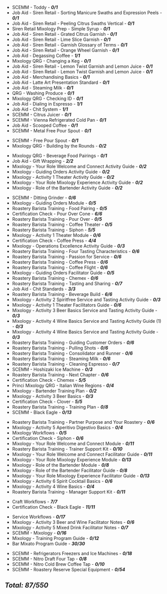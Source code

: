 - SCEMM - Toddy - ***0/1***
- Job Aid - Siren Retail - Sorting Manicure Swaths and Expression Peels - ***0/1***
- Job Aid - Siren Retail - Peeling Citrus Swaths Vertical - ***0/1***
- Siren Retail Mixology Prep - Simple Syrup - ***0/1***
- Job Aid - Siren Retail - Grated Citrus Garnish - ***0/1***
- Job Aid - Siren Retail - Lime Slice Garnish - ***0/1***
- Job Aid - Siren Retail - Garnish Glossary of Terms - ***0/1***
- Job Aid - Siren Retail - Orange Wheel Garnish - ***0/1***
- Job Aid - Degassing Coffee - ***1/1***
- Mixology QRG - Changing a Keg - ***0/1***
- Job Aid - Siren Retail - Lemon Twist Garnish and Lemon Juice - ***0/1***
- Job Aid - Siren Retail - Lemon Twist Garnish and Lemon Juice - ***0/1***
- Job Aid - Merchandising Basics - ***0/1***
- Job Aid - Latte Art Presentation Standard - ***0/1***
- Job Aid - Steaming Milk - ***0/1***
- QRG - Washing Produce - ***0/1***
- Mixology QRG - Checking ID - ***0/1***
- Job Aid - Dialing in Espresso - ***1/1***
- Job Aid - Chit System - ***1/1***
- SCEMM - Citrus Juicer - ***0/1***
- SCEMM - Vienna Refrigerated Cold Pan - ***0/1***
- Job Aid - Scooped Coffee - ***0/1***
- SCEMM - Metal Free Pour Spout - ***0/1***
<!-- - SCEMM - ChampagneSaver - ***0/1*** -->
- SCEMM - Free Pour Spout - ***0/1***
- Mixology QRG - Building by the Rounds - ***0/2***
<!-- - Mixology Princi - Stocked Glastender and Two Wine Fridges - ***0/1*** -->
- Mixology QRG - Beverage Food Pairings - ***0/1***
- Job Aid - Gift Wrapping - ***2/2***
- Mixology - Your Role Welcome and Connect Activity Guide - ***0/2***
- Mixology - Guiding Orders Activity Guide - ***0/2***
- Mixology - Activity 1 Theater Activity Guide - ***0/2***
- Mixology - Your Role Mixology Experience Activity Guide - ***0/2***
- Mixology - Role of the Bartender Activity Guide - ***0/2***
<!-- - SCEMM - Manual Cold Brew - ***0/2*** -->
- SCEMM - Ditting Grinder - ***0/6***
- Mixology - Guiding Orders Module - ***0/5***
- Roastery Barista Training - Food Pairing - ***0/5***
- Certification Check - Pour Over Cone - ***6/6***
- Roastery Barista Training - Pour Over - ***0/5***
- Roastery Barista Training - Coffee Theater - ***0/5***
- Roastery Barista Training - Siphon - ***5/5***
- Mixology - Activity 1 Theater Module - ***0/6***
- Certification Check - Coffee Press - ***4/4***
- Mixology - Operations Excellence Activity Guide - ***0/3***
- Roastery Barista Training - Four Tasting Characteristics - ***0/6***
- Roastery Barista Training - Passion for Service - ***0/6***
- Roastery Barista Training - Coffee Press - ***0/6***
- Roastery Barista Training - Coffee Flight - ***0/6***
- Mixology - Guiding Orders Facilitator Guide - ***0/5***
- Roastery Barista Training - Chemex - ***0/6***
- Roastery Barista Training - Tasting and Sharing - ***0/7***
- Job Aid - Chit Standards - ***3/3***
- Roastery Barista Training - Beverage Build - ***6/6***
- Mixology - Activity 2 Spiritfree Service and Tasting Activity Guide - ***0/3***
- Mixology - Activity 1 Theater Facilitators Guide - ***0/6***
- Mixology - Activity 3  Beer Basics Service and Tasting Activity Guide - ***0/3***
- Mixology - Activity 4 Wine Basics Service and Tasting Activity Guide (1) - ***0/3***
- Mixology - Activity 4 Wine Basics Service and Tasting Activity Guide - ***0/3***
- Roastery Barista Training - Guiding Customer Orders  - ***0/6***
- Roastery Barista Training - Pulling Shots - ***0/6***
- Roastery Barista Training - Consolidator and Runner - ***0/6***
- Roastery Barista Training - Steaming Milk - ***0/6***
- Roastery Barista Training - Cleaning Espresso - ***0/7***
- SCEMM - Hoshizaki Ice Machine - ***0/3***
- Roastery Barista Training - Next Chapter - ***0/6***
- Certification Check - Chemex - ***5/5***
- Princi Mixology QRG - Italian Wine Regions - ***0/4***
- Mixology - Bartender Training Plan - ***0/2***
- Mixology - Activity 3 Beer Basics - ***0/3***
- Certification Check - Clover - ***5/5***
- Roastery Barista Training - Training Plan - ***0/8***
- SCEMM - Black Eagle - ***0/13***
<!-- - SCEMM - Beer Tap System - ***0/4*** -->
- Roastery Barista Training - Partner Purpose and Your Roastery - ***0/6***
- Mixology - Activity 5 Aperitivo Digestivo Basics - ***0/4***
- Mixology Workflows - ***0/5***
- Certification Check - Siphon - ***0/6***
- Mixology - Your Role Welcome and Connect Module - ***0/11***
- Roastery Barista Training - Trainer Support Kit - ***0/10***
- Mixology - Your Role Welcome and Connect Facilitator Guide - ***0/11***
- Mixology - Your Role Mixology Experience Module - ***0/13***
- Mixology - Role of the Bartender Module - ***0/8***
- Mixology - Role of the Bartender Facilitator Guide - ***0/8***
- Mixology - Your Role Mixology Experience Facilitator Guide - ***0/13***
- Mixology - Activity 6 Spirit Cocktail Basics - ***0/6***
- Mixology - Activity 4 Wine Basics - ***0/4***
- Roastery Barista Training - Manager Support Kit - ***0/11***
<!-- - Bar Mixato Recipe Cards - ***0/30*** -->
- Craft Workflows - ***7/7***
- Certification Check - Black Eagle - ***11/11***
<!-- - Alcohol Management System (AMS) User Guide - Siren Retail - ***0/28*** -->
- Service Workflows - ***0/17***
- Mixology - Activity 3 Beer and Wine Facilitator Notes - ***0/6***
- Mixology - Activity 5 Mixed Drink Facilitator Notes - ***0/7***
- SCEMM - Mixology - ***0/16***
- Mixology - Training Program Guide - ***0/12***
- Bar Mixato Program Guide - ***30/30***
<!-- - Bar Mixato Program Guide - ***0/30*** -->
- SCEMM - Refrigerators Freezers and Ice Machines - ***0/18***
- SCEMM - Nitro Draft Four Tap - ***0/8***
- SCEMM - Nitro Cold Brew Coffee Tap - ***0/10***
- SCEMM - Roastery Reserve Special Equipment - ***0/54***

## ***Total: 87/550***